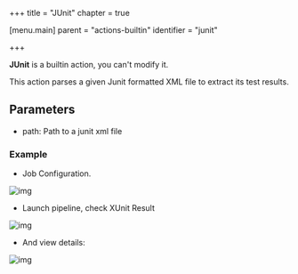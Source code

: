 +++
title = "JUnit"
chapter = true

[menu.main]
parent = "actions-builtin"
identifier = "junit"

+++

**JUnit** is a builtin action, you can't modify it.

This action parses a given Junit formatted XML file to extract its test results.


## Parameters

* path: Path to a junit xml file


### Example

* Job Configuration.

![img](/images/building-pipelines.actions.builtin.junit-job.png)


* Launch pipeline, check XUnit Result

![img](/images/building-pipelines.actions.builtin.junit-view.png)

* And view details:

![img](/images/building-pipelines.actions.builtin.junit-view-details.png)
